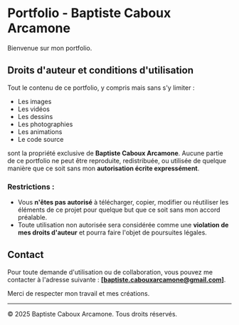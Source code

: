 # Portfolio - Baptiste Caboux Arcamone

Bienvenue sur mon portfolio. 

## Droits d'auteur et conditions d'utilisation

Tout le contenu de ce portfolio, y compris mais sans s'y limiter :
- Les images
- Les vidéos
- Les dessins
- Les photographies
- Les animations
- Le code source

sont la propriété exclusive de **Baptiste Caboux Arcamone**. Aucune partie de ce portfolio ne peut être reproduite, redistribuée, ou utilisée de quelque manière que ce soit sans mon **autorisation écrite expressément**.

### Restrictions :

- Vous **n'êtes pas autorisé** à télécharger, copier, modifier ou réutiliser les éléments de ce projet pour quelque but que ce soit sans mon accord préalable.
- Toute utilisation non autorisée sera considérée comme une **violation de mes droits d'auteur** et pourra faire l'objet de poursuites légales.

## Contact

Pour toute demande d'utilisation ou de collaboration, vous pouvez me contacter à l'adresse suivante : **[baptiste.cabouxarcamone@gmail.com]**.

Merci de respecter mon travail et mes créations.

---

© 2025 Baptiste Caboux Arcamone. Tous droits réservés.
